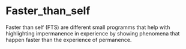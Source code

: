 # Faster_than_self
Faster than self (FTS) are different small programms that help with highlighting impermanence in experience by showing phenomena that happen faster than the experience of permanence.
